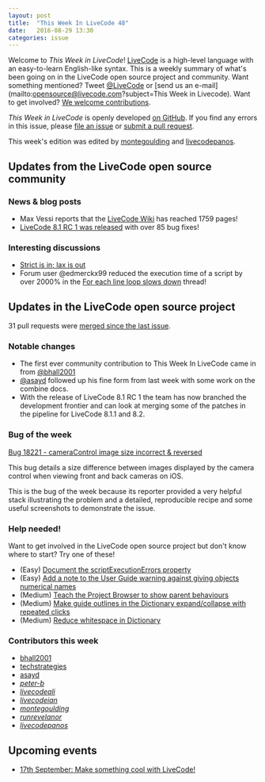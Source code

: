 ```yaml
---
layout: post
title:  "This Week In LiveCode 48"
date:   2016-08-29 13:30
categories: issue
---
```


Welcome to *This Week in LiveCode*!  [LiveCode](https://livecode.com/) is a
high-level language with an easy-to-learn English-like syntax.  This is a
weekly summary of what's been going on in the LiveCode open source project and
community.  Want something mentioned?  Tweet
[@LiveCode](https://twitter.com/LiveCode) or
[send us an e-mail](mailto:opensource@livecode.com?subject=This Week in Livecode).
Want to get involved?
[We welcome contributions](https://github.com/livecode/livecode).

*This Week in LiveCode* is openly developed
[on GitHub](https://github.com/livecode/this-week-in-livecode).
If you find any errors in this issue, please
[file an issue](https://github.com/livecode/this-week-in-livecode/issues) or
[submit a pull request](https://github.com/livecode/this-week-in-livecode/pulls).

This week's edition was edited by [montegoulding](https://github.com/montegoulding)
and [livecodepanos](https://github.com/livecodepanos).

## Updates from the LiveCode open source community

### News & blog posts

* Max Vessi reports that the [LiveCode Wiki](http://livecode.wikia.com/wiki/Livecode_Wiki)
has reached 1759 pages!
* [LiveCode 8.1 RC 1 was released](http://lists.runrev.com/pipermail/use-livecode/2016-August/230186.html)
 with over 85 bug fixes!

### Interesting discussions

* [Strict is in; lax is out](http://lists.runrev.com/pipermail/use-livecode/2016-August/230072.html)
* Forum user @edmerckx99 reduced the execution time of a script by over 
2000% in the [For each line loop slows down](http://forums.livecode.com/viewtopic.php?f=7&t=27828)
thread!

## Updates in the LiveCode open source project

31 pull requests were [merged since the last issue](https://github.com/search?l=&o=asc&s=created&type=Issues&utf8=%E2%9C%93&q=org%3Alivecode+is%3Apublic+is%3Apr+is%3Amerged+merged%3A2016-08-22..2016-08-28).

### Notable changes

* The first ever community contribution to This Week In LiveCode came
in from [@bhall2001](https://github.com/bhall2001)
* [@asayd](https://github.com/asayd) followed up his fine form from last
week with some work on the combine docs.
* With the release of LiveCode 8.1 RC 1 the team has now branched the
development frontier and can look at merging some of the patches in the
pipeline for LiveCode 8.1.1 and 8.2.

### Bug of the week

[Bug 18221 - cameraControl image size incorrect & reversed](http://quality.livecode.com/show_bug.cgi?id=18221)

This bug details a size difference between images displayed by the
camera control when viewing front and back cameras on iOS.

This is the bug of the week because its reporter provided a very 
helpful stack illustrating the problem and a detailed, reproducible
recipe and some useful screenshots to demonstrate the issue.

### Help needed!

Want to get involved in the LiveCode open source project but don't know where
to start?  Try one of these!

- (Easy) [Document the scriptExecutionErrors property](http://quality.livecode.com/show_bug.cgi?id=18147)
- (Easy) [Add a note to the User Guide warning against giving objects numerical names](http://quality.livecode.com/show_bug.cgi?id=18043)
- (Medium) [Teach the Project Browser to show parent behaviours](http://quality.livecode.com/show_bug.cgi?id=18176)
- (Medium) [Make guide outlines in the Dictionary expand/collapse with repeated clicks](http://quality.livecode.com/show_bug.cgi?id=18184)
- (Medium) [Reduce whitespace in Dictionary](http://quality.livecode.com/show_bug.cgi?id=18278)

### Contributors this week

- [bhall2001](https://github.com/bhall2001)
- [techstrategies](https://github.com/techstrategies)
- [asayd](https://github.com/asayd)
- *[peter-b](https://github.com/peter-b)*
- *[livecodeali](https://github.com/livecodeali)*
- *[livecodeian](https://github.com/livecodeian)*
- *[montegoulding](https://github.com/montegoulding)*
- *[runrevelanor](https://github.com/runrevelanor)*
- *[livecodepanos](https://github.com/livecodepanos)*

## Upcoming events

* [17th September: Make something cool with LiveCode!](http://www.meetup.com/The-THINQTANQ-Events-Meetups-and-More-in-Plymouth/events/226749341/)
